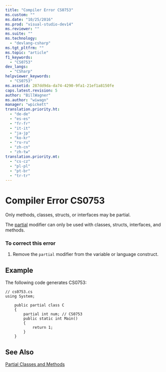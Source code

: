 ```yaml
---
title: "Compiler Error CS0753"
ms.custom: ""
ms.date: "10/25/2016"
ms.prod: "visual-studio-dev14"
ms.reviewer: ""
ms.suite: ""
ms.technology: 
  - "devlang-csharp"
ms.tgt_pltfrm: ""
ms.topic: "article"
f1_keywords: 
  - "CS0753"
dev_langs: 
  - "CSharp"
helpviewer_keywords: 
  - "CS0753"
ms.assetid: 287dd9da-da74-4290-9fa1-21ef1a8150fe
caps.latest.revision: 5
author: "BillWagner"
ms.author: "wiwagn"
manager: "wpickett"
translation.priority.ht: 
  - "de-de"
  - "es-es"
  - "fr-fr"
  - "it-it"
  - "ja-jp"
  - "ko-kr"
  - "ru-ru"
  - "zh-cn"
  - "zh-tw"
translation.priority.mt: 
  - "cs-cz"
  - "pl-pl"
  - "pt-br"
  - "tr-tr"
---
```

# Compiler Error CS0753
Only methods, classes, structs, or interfaces may be partial.  
  
 The [partial](../../csharp/language-reference/keywords/partial-type.md) modifier can only be used with classes, structs, interfaces, and methods.  
  
### To correct this error  
  
1.  Remove the `partial` modifier from the variable or language construct.  
  
## Example  
 The following code generates CS0753:  
  
```  
// cs0753.cs  
using System;  
  
    public partial class C  
    {  
        partial int num; // CS0753  
        public static int Main()  
        {  
            return 1;  
        }  
    }  
```  
  
## See Also  
 [Partial Classes and Methods](../../csharp/programming-guide/classes-and-structs/partial-classes-and-methods.md)